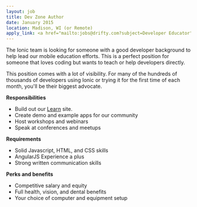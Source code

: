 ```yaml
---
layout: job
title: Dev Zone Author
date: January 2015
location: Madison, WI (or Remote)
apply_link: <a href="mailto:jobs@drifty.com?subject=Developer Educator">jobs@drifty.com</a>
---
```


The Ionic team is looking for someone with a good developer background to help lead our mobile education efforts. This is a perfect position for someone that loves coding but wants to teach or help developers directly.

This position comes with a lot of visibility. For many of the hundreds of thousands of developers using Ionic or trying it for the first time of each month, you'll be their biggest advocate.

**Responsibilities**

  * Build out our [Learn](http://learn.ionicframework.com/) site.
  * Create demo and example apps for our community
  * Host workshops and webinars
  * Speak at conferences and meetups 

**Requirements**

  * Solid Javascript, HTML, and CSS skills
  * AngularJS Experience a plus
  * Strong written communication skills

**Perks and benefits**

  * Competitive salary and equity
  * Full health, vision, and dental benefits
  * Your choice of computer and equipment setup

